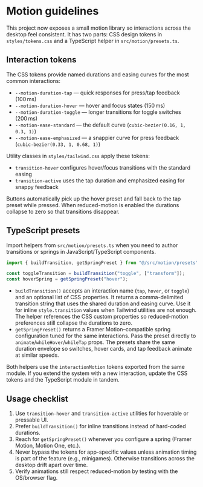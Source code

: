 # Motion guidelines

This project now exposes a small motion library so interactions across the desktop feel consistent.
It has two parts: CSS design tokens in `styles/tokens.css` and a TypeScript helper in
`src/motion/presets.ts`.

## Interaction tokens

The CSS tokens provide named durations and easing curves for the most common interactions:

- `--motion-duration-tap` — quick responses for press/tap feedback (100 ms)
- `--motion-duration-hover` — hover and focus states (150 ms)
- `--motion-duration-toggle` — longer transitions for toggle switches (200 ms)
- `--motion-ease-standard` — the default curve (`cubic-bezier(0.16, 1, 0.3, 1)`)
- `--motion-ease-emphasized` — a snappier curve for press feedback (`cubic-bezier(0.33, 1, 0.68, 1)`)

Utility classes in `styles/tailwind.css` apply these tokens:

- `transition-hover` configures hover/focus transitions with the standard easing
- `transition-active` uses the tap duration and emphasized easing for snappy feedback

Buttons automatically pick up the hover preset and fall back to the tap preset while pressed.
When reduced-motion is enabled the durations collapse to zero so that transitions disappear.

## TypeScript presets

Import helpers from `src/motion/presets.ts` when you need to author transitions or springs in
JavaScript/TypeScript components.

```ts
import { buildTransition, getSpringPreset } from "@/src/motion/presets";

const toggleTransition = buildTransition("toggle", ["transform"]);
const hoverSpring = getSpringPreset("hover");
```

- `buildTransition()` accepts an interaction name (`tap`, `hover`, or `toggle`) and an optional
  list of CSS properties. It returns a comma-delimited transition string that uses the shared
  duration and easing curve. Use it for inline `style.transition` values when Tailwind utilities
  are not enough. The helper references the CSS custom properties so reduced-motion preferences
  still collapse the durations to zero.
- `getSpringPreset()` returns a Framer Motion–compatible spring configuration tuned for the same
  interactions. Pass the preset directly to `animate`/`whileHover`/`whileTap` props. The presets
  share the same duration envelope so switches, hover cards, and tap feedback animate at similar
  speeds.

Both helpers use the `interactionMotion` tokens exported from the same module. If you extend the
system with a new interaction, update the CSS tokens and the TypeScript module in tandem.

## Usage checklist

1. Use `transition-hover` and `transition-active` utilities for hoverable or pressable UI.
2. Prefer `buildTransition()` for inline transitions instead of hard-coded durations.
3. Reach for `getSpringPreset()` whenever you configure a spring (Framer Motion, Motion One, etc.).
4. Never bypass the tokens for app-specific values unless animation timing is part of the feature
   (e.g., minigames). Otherwise transitions across the desktop drift apart over time.
5. Verify animations still respect reduced-motion by testing with the OS/browser flag.
